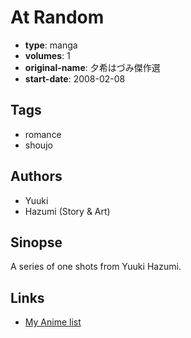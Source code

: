 # At Random

-   **type**: manga
-   **volumes**: 1
-   **original-name**: 夕希はづみ傑作選
-   **start-date**: 2008-02-08

## Tags

-   romance
-   shoujo

## Authors

-   Yuuki
-   Hazumi (Story & Art)

## Sinopse

A series of one shots from Yuuki Hazumi.

## Links

-   [My Anime list](https://myanimelist.net/manga/8000/At_Random)
